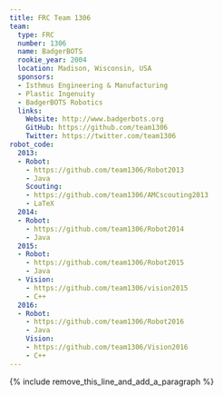 ```yaml
---
title: FRC Team 1306
team:
  type: FRC
  number: 1306
  name: BadgerBOTS
  rookie_year: 2004
  location: Madison, Wisconsin, USA
  sponsors:
  - Isthmus Engineering & Manufacturing
  - Plastic Ingenuity
  - BadgerBOTS Robotics
  links:
    Website: http://www.badgerbots.org
    GitHub: https://github.com/team1306
    Twitter: https://twitter.com/team1306
robot_code:
  2013:
  - Robot:
    - https://github.com/team1306/Robot2013
    - Java
    Scouting:
    - https://github.com/team1306/AMCscouting2013
    - LaTeX
  2014:
  - Robot:
    - https://github.com/team1306/Robot2014
    - Java
  2015:
  - Robot:
    - https://github.com/team1306/Robot2015
    - Java
  - Vision:
    - https://github.com/team1306/vision2015
    - C++
  2016:
  - Robot:
    - https://github.com/team1306/Robot2016
    - Java
    Vision:
    - https://github.com/team1306/Vision2016
    - C++
---
```


{% include remove_this_line_and_add_a_paragraph %}
